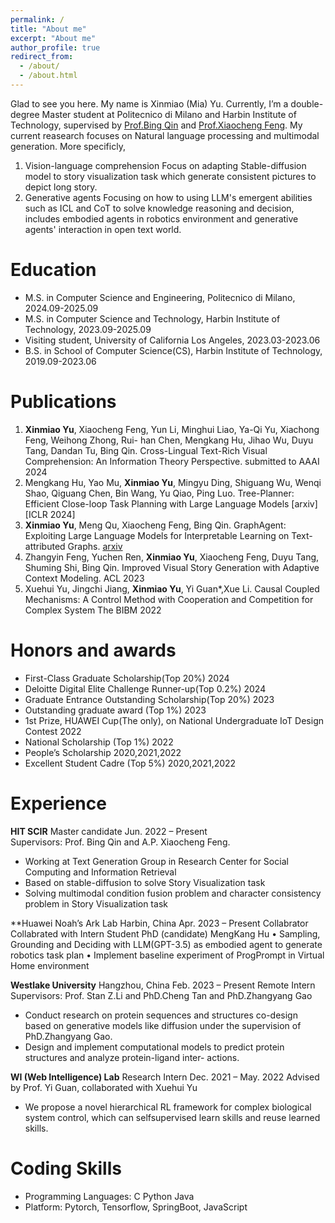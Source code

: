 ```yaml
---
permalink: /
title: "About me"
excerpt: "About me"
author_profile: true
redirect_from: 
  - /about/
  - /about.html
---
```


Glad to see you here. My name is Xinmiao (Mia) Yu. Currently, I’m a double-degree Master student at Politecnico di Milano and Harbin Institute of Technology, supervised by [Prof.Bing Qin](http://ir.hit.edu.cn/~qinb/) and [Prof.Xiaocheng Feng](http://ir.hit.edu.cn/~xcfeng/). My current reasearch focuses on Natural language processing and multimodal generation. More specificly,
1. Vision-language comprehension
   Focus on adapting Stable-diffusion model to story visualization task which generate consistent pictures to depict long story.
2. Generative agents
   Focusing on how to using LLM's emergent abilities such as ICL and CoT to solve knowledge reasoning and decision, includes embodied agents in robotics environment and generative agents' interaction in open text world.

Education
======
- M.S. in Computer Science and Engineering, Politecnico di Milano, 2024.09-2025.09
- M.S. in Computer Science and Technology, Harbin Institute of Technology, 2023.09-2025.09
- Visiting student, University of California Los Angeles, 2023.03-2023.06
- B.S. in School of Computer Science(CS), Harbin Institute of Technology, 2019.09-2023.06


Publications
======
1. **Xinmiao Yu**, Xiaocheng Feng, Yun Li, Minghui Liao, Ya-Qi Yu, Xiachong Feng, Weihong Zhong, Rui- han Chen, Mengkang Hu, Jihao Wu, Duyu Tang, Dandan Tu, Bing Qin. Cross-Lingual Text-Rich Visual Comprehension: An Information Theory Perspective. submitted to AAAI 2024
2. Mengkang Hu, Yao Mu, **Xinmiao Yu**, Mingyu Ding, Shiguang Wu, Wenqi Shao, Qiguang Chen, Bin Wang, Yu Qiao, Ping Luo. Tree-Planner: Efficient Close-loop Task Planning with Large Language Models [arxiv][ICLR 2024]
3. **Xinmiao Yu**, Meng Qu, Xiaocheng Feng, Bing Qin. GraphAgent: Exploiting Large Language Models for Interpretable Learning on Text-attributed Graphs. [arxiv](https://scholar.google.com/citations?view_op=view_citation&hl=zh-CN&user=yflYWnYAAAAJ&citation_for_view=yflYWnYAAAAJ:9yKSN-GCB0IC)
4. Zhangyin Feng, Yuchen Ren, **Xinmiao Yu**, Xiaocheng Feng, Duyu Tang, Shuming Shi, Bing Qin. Improved Visual Story Generation with Adaptive Context Modeling. ACL 2023
5. Xuehui Yu, Jingchi Jiang, **Xinmiao Yu**, Yi Guan*,Xue Li. Causal Coupled Mechanisms: A Control Method with Cooperation and Competition for Complex System The BIBM 2022


Honors and awards
======
- First-Class Graduate Scholarship(Top 20%) <span>2024</span> 
- Deloitte Digital Elite Challenge Runner-up(Top 0.2%) <span>2024</span> 
- Graduate Entrance Outstanding Scholarship(Top 20%) <span>2023</span> 
- Outstanding graduate award (Top 1%) <span>2023</span>
- 1st Prize, HUAWEI Cup(The only), on National Undergraduate IoT Design Contest <span>2022</span>
- National Scholarship (Top 1%) <span align="right">2022</span>
- People’s Scholarship <span align="right">2020,2021,2022</span>
- Excellent Student Cadre (Top 5%) <span>2020,2021,2022</span>

Experience
=====
**HIT SCIR** Master candidate Jun. 2022 – Present  
Supervisors: Prof. Bing Qin and A.P. Xiaocheng Feng.
- Working at Text Generation Group in Research Center for Social Computing and Information Retrieval
- Based on stable-diffusion to solve Story Visualization task
- Solving multimodal condition fusion problem and character consistency problem in Story Visualization task

**Huawei Noah’s Ark Lab Harbin, China Apr. 2023 – Present
Collabrator Collabrated with Intern Student PhD (candidate) MengKang Hu
• Sampling, Grounding and Deciding with LLM(GPT-3.5) as embodied agent to generate robotics task plan
• Implement baseline experiment of ProgPrompt in Virtual Home environment

**Westlake University** Hangzhou, China Feb. 2023 – Present
Remote Intern Supervisors: Prof. Stan Z.Li and PhD.Cheng Tan and PhD.Zhangyang Gao
- Conduct research on protein sequences and structures co-design based on generative models like diffusion
under the supervision of PhD.Zhangyang Gao.
- Design and implement computational models to predict protein structures and analyze protein-ligand inter-
actions.

**WI (Web Intelligence) Lab**  Research Intern Dec. 2021 – May. 2022 
Advised by Prof. Yi Guan, collaborated with Xuehui Yu
- We propose a novel hierarchical RL framework for complex biological system control, which can selfsupervised learn skills and reuse learned skills.

Coding Skills
=====
- Programming Languages: C Python Java
- Platform: Pytorch, Tensorflow, SpringBoot, JavaScript


